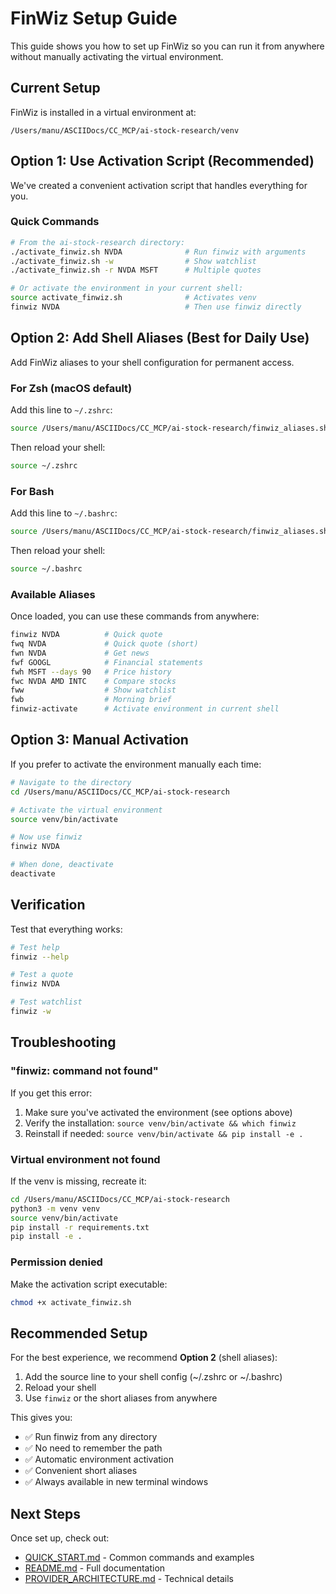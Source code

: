 # FinWiz Setup Guide

This guide shows you how to set up FinWiz so you can run it from anywhere without manually activating the virtual environment.

## Current Setup

FinWiz is installed in a virtual environment at:
```
/Users/manu/ASCIIDocs/CC_MCP/ai-stock-research/venv
```

## Option 1: Use Activation Script (Recommended)

We've created a convenient activation script that handles everything for you.

### Quick Commands

```bash
# From the ai-stock-research directory:
./activate_finwiz.sh NVDA              # Run finwiz with arguments
./activate_finwiz.sh -w                # Show watchlist
./activate_finwiz.sh -r NVDA MSFT      # Multiple quotes

# Or activate the environment in your current shell:
source activate_finwiz.sh              # Activates venv
finwiz NVDA                            # Then use finwiz directly
```

## Option 2: Add Shell Aliases (Best for Daily Use)

Add FinWiz aliases to your shell configuration for permanent access.

### For Zsh (macOS default)

Add this line to `~/.zshrc`:
```bash
source /Users/manu/ASCIIDocs/CC_MCP/ai-stock-research/finwiz_aliases.sh
```

Then reload your shell:
```bash
source ~/.zshrc
```

### For Bash

Add this line to `~/.bashrc`:
```bash
source /Users/manu/ASCIIDocs/CC_MCP/ai-stock-research/finwiz_aliases.sh
```

Then reload your shell:
```bash
source ~/.bashrc
```

### Available Aliases

Once loaded, you can use these commands from anywhere:

```bash
finwiz NVDA          # Quick quote
fwq NVDA             # Quick quote (short)
fwn NVDA             # Get news
fwf GOOGL            # Financial statements
fwh MSFT --days 90   # Price history
fwc NVDA AMD INTC    # Compare stocks
fww                  # Show watchlist
fwb                  # Morning brief
finwiz-activate      # Activate environment in current shell
```

## Option 3: Manual Activation

If you prefer to activate the environment manually each time:

```bash
# Navigate to the directory
cd /Users/manu/ASCIIDocs/CC_MCP/ai-stock-research

# Activate the virtual environment
source venv/bin/activate

# Now use finwiz
finwiz NVDA

# When done, deactivate
deactivate
```

## Verification

Test that everything works:

```bash
# Test help
finwiz --help

# Test a quote
finwiz NVDA

# Test watchlist
finwiz -w
```

## Troubleshooting

### "finwiz: command not found"

If you get this error:
1. Make sure you've activated the environment (see options above)
2. Verify the installation: `source venv/bin/activate && which finwiz`
3. Reinstall if needed: `source venv/bin/activate && pip install -e .`

### Virtual environment not found

If the venv is missing, recreate it:
```bash
cd /Users/manu/ASCIIDocs/CC_MCP/ai-stock-research
python3 -m venv venv
source venv/bin/activate
pip install -r requirements.txt
pip install -e .
```

### Permission denied

Make the activation script executable:
```bash
chmod +x activate_finwiz.sh
```

## Recommended Setup

For the best experience, we recommend **Option 2** (shell aliases):

1. Add the source line to your shell config (~/.zshrc or ~/.bashrc)
2. Reload your shell
3. Use `finwiz` or the short aliases from anywhere

This gives you:
- ✅ Run finwiz from any directory
- ✅ No need to remember the path
- ✅ Automatic environment activation
- ✅ Convenient short aliases
- ✅ Always available in new terminal windows

## Next Steps

Once set up, check out:
- [QUICK_START.md](QUICK_START.md) - Common commands and examples
- [README.md](README.md) - Full documentation
- [PROVIDER_ARCHITECTURE.md](PROVIDER_ARCHITECTURE.md) - Technical details
